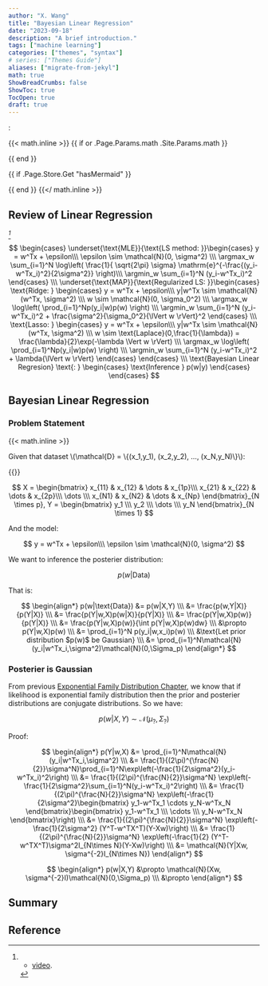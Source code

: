 ```yaml
---
author: "X. Wang"
title: "Bayesian Linear Regression"
date: "2023-09-18"
description: "A brief introduction."
tags: ["machine learning"]
categories: ["themes", "syntax"]
# series: ["Themes Guide"]
aliases: ["migrate-from-jekyl"]
math: true
ShowBreadCrumbs: false
ShowToc: true
TocOpen: true
draft: true
---
```


:                                                         

{{< math.inline >}}
{{ if or .Page.Params.math .Site.Params.math }}

<link rel="stylesheet" href="https://cdn.jsdelivr.net/npm/katex@0.16.8/dist/katex.min.css" integrity="sha384-GvrOXuhMATgEsSwCs4smul74iXGOixntILdUW9XmUC6+HX0sLNAK3q71HotJqlAn" crossorigin="anonymous">

<!-- The loading of KaTeX is deferred to speed up page rendering -->
<script defer src="https://cdn.jsdelivr.net/npm/katex@0.16.8/dist/katex.min.js" integrity="sha384-cpW21h6RZv/phavutF+AuVYrr+dA8xD9zs6FwLpaCct6O9ctzYFfFr4dgmgccOTx" crossorigin="anonymous"></script>

<!-- To automatically render math in text elements, include the auto-render extension: -->
<script defer src="https://cdn.jsdelivr.net/npm/katex@0.16.8/dist/contrib/auto-render.min.js" integrity="sha384-+VBxd3r6XgURycqtZ117nYw44OOcIax56Z4dCRWbxyPt0Koah1uHoK0o4+/RRE05" crossorigin="anonymous"
    onload="renderMathInElement(document.body);"></script>
{{ end }}

{{ if .Page.Store.Get "hasMermaid" }}
  <script type="module">
    import mermaid from 'https://cdn.jsdelivr.net/npm/mermaid/dist/mermaid.esm.min.mjs';
    mermaid.initialize({ startOnLoad: true });
  </script>
{{ end }}
{{</ math.inline >}}

<style>
    /* Set the font size of all math elements to 16px */
    .katex {
        font-size: 16px !important;
    }
</style>

<style>
/* Custom CSS styles */
.graph {
    background-color: white;
  /* padding: 10px; */
  /* border-radius: 5px; */
}
.graph pre {
    background-color: white;
  /* font-family: 'Courier New', monospace;
  font-size: 14px;
  line-height: 1.5; */
}
</style>

## Review of Linear Regression

<cite>[^1]</cite>

$$
\begin{cases}
    \underset{\text{MLE}}{\text{LS method: }}\begin{cases}
            y = w^Tx + \epsilon\\\
            \epsilon \sim \mathcal{N}(0, \sigma^2) \\\ 
             \argmax_w \sum_{i=1}^N \log\left( \frac{1}{ \sqrt{2\pi} \sigma} \mathrm{e}^{-\frac{(y_i-w^Tx_i)^2}{2\sigma^2}} \right)\\\
            \argmin_w \sum_{i=1}^N (y_i-w^Tx_i)^2
    \end{cases} \\\
    \underset{\text{MAP}}{\text{Regularized LS: }}\begin{cases}
        \text{Ridge: }   \begin{cases}
            y = w^Tx + \epsilon\\\
            y|w^Tx \sim \mathcal{N}(w^Tx, \sigma^2) \\\
            w \sim \mathcal{N}(0, \sigma_0^2) \\\ 
            \argmax_w \log\left( \prod_{i=1}^Np(y_i|w)p(w) \right) \\\
            \argmin_w \sum_{i=1}^N (y_i-w^Tx_i)^2 + \frac{\sigma^2}{\sigma_0^2}{\lVert w \rVert}^2
            \end{cases} \\\
        \text{Lasso: }   \begin{cases}
            y = w^Tx + \epsilon\\\
            y|w^Tx \sim \mathcal{N}(w^Tx, \sigma^2) \\\
            w \sim \text{Laplace}(0,\frac{1}{\lambda}) = \frac{\lambda}{2}\exp(-\lambda \Vert w \rVert) \\\ 
            \argmax_w \log\left( \prod_{i=1}^Np(y_i|w)p(w) \right) \\\
            \argmin_w \sum_{i=1}^N (y_i-w^Tx_i)^2 + \lambda{\lVert w \rVert}
            \end{cases} 
    \end{cases} \\\
    \text{Bayesian Linear Regresion} \text{: } \begin{cases}
        \text{Inference } p(w|y)
    \end{cases}
\end{cases}
$$

## Bayesian Linear Regression
### Problem Statement
{{< math.inline >}}
<p>
Given that dataset \(\mathcal{D} = \{(x_1,y_1), (x_2,y_2), ..., (x_N,y_N)\}\):
</p>
{{</ math.inline >}}

$$
X = \begin{bmatrix}
    x_{11} & x_{12} & \dots & x_{1p}\\\
    x_{21} & x_{22} & \dots & x_{2p}\\\
    \dots \\\
    x_{N1} & x_{N2} & \dots & x_{Np}
\end{bmatrix}_{N \times p},
Y = \begin{bmatrix}
    y_1 \\\
    y_2 \\\
    \dots \\\
    y_N
\end{bmatrix}_{N \times 1}
$$

And the model:

$$
y = w^Tx + \epsilon\\\
\epsilon \sim \mathcal{N}(0, \sigma^2)
$$

We want to inference the posterier distribution:

$$
p(w|\text{Data})
$$

That is:

$$
\begin{align*}
    p(w|\text{Data}) &= p(w|X,Y) \\\
    &= \frac{p(w,Y|X)}{p(Y|X)} \\\
    &= \frac{p(Y|w,X)p(w|X)}{p(Y|X)} \\\
    &= \frac{p(Y|w,X)p(w)}{p(Y|X)} \\\
    &= \frac{p(Y|w,X)p(w)}{\int p(Y|w,X)p(w)dw} \\\
    &\propto p(Y|w,X)p(w) \\\
    &= \prod_{i=1}^N p(y_i|w,x_i)p(w) \\\
    &\text{Let prior distribution $p(w)$ be Gaussian} \\\
    &= \prod_{i=1}^N\mathcal{N}(y_i|w^Tx_i,\sigma^2)\mathcal{N}(0,\Sigma_p)
\end{align*}
$$

### Posterier is Gaussian
From previous [Exponential Family Distribution Chapter](https://tirmisula.github.io/posts/exponential-family-distribution/#conjugate-distribution), we know that if likelihood is exponential family distribution then the prior and posterier distributions are conjugate distributions. So we have:

$$
p(w|X,Y) \sim \mathcal{N}(\mu_{?},\Sigma_{?})
$$

Proof:

$$
\begin{align*}
p(Y|w,X) &= \prod_{i=1}^N\mathcal{N}(y_i|w^Tx_i,\sigma^2) \\\
&= \frac{1}{(2\pi)^{\frac{N}{2}}\sigma^N}\prod_{i=1}^N\exp\left(-\frac{1}{2\sigma^2}(y_i-w^Tx_i)^2\right) \\\
&= \frac{1}{(2\pi)^{\frac{N}{2}}\sigma^N} \exp\left(-\frac{1}{2\sigma^2}\sum_{i=1}^N(y_i-w^Tx_i)^2\right) \\\
&= \frac{1}{(2\pi)^{\frac{N}{2}}\sigma^N} \exp\left(-\frac{1}{2\sigma^2}\begin{bmatrix} y_1-w^Tx_1 \cdots y_N-w^Tx_N \end{bmatrix}\begin{bmatrix} y_1-w^Tx_1 \\\ \cdots \\\ y_N-w^Tx_N \end{bmatrix}\right) \\\
&= \frac{1}{(2\pi)^{\frac{N}{2}}\sigma^N} \exp\left(-\frac{1}{2\sigma^2} (Y^T-w^TX^T)(Y-Xw)\right) \\\
&= \frac{1}{(2\pi)^{\frac{N}{2}}\sigma^N} \exp\left(-\frac{1}{2} (Y^T-w^TX^T)\sigma^2I_{N\times N}(Y-Xw)\right) \\\
&= \mathcal{N}(Y|Xw, \sigma^{-2}I_{N\times N})
\end{align*}
$$

$$
\begin{align*}
p(w|X,Y) &\propto \mathcal{N}(Xw, \sigma^{-2}I)\mathcal{N}(0,\Sigma_p) \\\
&\propto 
\end{align*}
$$


## Summary

<!-- If you found any mistakes, please contact me via email. -->

## Reference

[^1]: - [video](https://www.bilibili.com/video/BV1aE411o7qd?p=108).
[^4]: From [Higham, Nicholas (2002). Accuracy and Stability of Numerical Algorithms](https://archive.org/details/accuracystabilit00high_878).
[^5]: From [The Multivariate Gaussian. Michael I. Jordan](https://people.eecs.berkeley.edu/~jordan/courses/260-spring10/other-readings/chapter13.pdf).
[^3]: From [Tzon-Tzer, Lu; Sheng-Hua, Shiou (2002). "Inverses of 2 × 2 block matrices"](https://doi.org/10.1016%2FS0898-1221%2801%2900278-4).
[^2]: - [GAUSS-MARKOV MODELS, JONATHAN HUANG AND J. ANDREW BAGNELL](https://www.cs.cmu.edu/~16831-f14/notes/F14/gaussmarkov.pdf).
[^6]: - [Gaussian Processes and Gaussian Markov Random Fields](https://folk.ntnu.no/joeid/MA8702/jan16.pdf)
